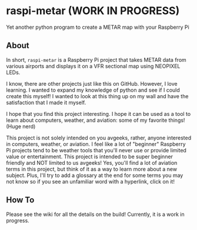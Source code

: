# raspi-metar (WORK IN PROGRESS)

Yet another python program to create a METAR map with your Raspberry Pi

## About
In short, `raspi-metar` is a Raspberry Pi project that takes METAR data from various airports and displays it on a VFR sectional map using NEOPIXEL LEDs.

I know, there are other projects just like this on GitHub. However, I love learning. I wanted to expand my knowledge of python and see if I could create this myself! I wanted to look at this thing up on my wall and have the satisfaction that I made it myself.

I hope that you find this project interesting. I hope it can be used as a tool to learn about computers, weather, and aviation: some of my favorite things! (Huge nerd)

This project is not solely intended on you avgeeks, rather, anyone interested in computers, weather, or aviation. I feel like a lot of "beginner" Raspberry Pi projects tend to be weather tools that you'll never use or provide limited value or entertainment. This project is intended to be super beginner friendly and NOT limited to us avgeeks! Yes, you'll find a lot of aviation terms in this project, but think of it as a way to learn more about a new subject. Plus, I'll try to add a glossary at the end for some terms you may not know so if you see an unfamiliar word with a hyperlink, click on it!

## How To

Please see the wiki for all the details on the build! Currently, it is a work in progress.

<!-- ## Things You'll Need
You're gonna need a couple of things to complete this project. Do note, for this project, I have elected to follow the policy of "go big or go home" so I am using a VFR sectional map of the ENTIRE United States measuring 3.5x5ft! You can easily use a smaller map, or even use regional maps!

- Raspberry Pi (any newish model should work)
- VFR Sectional Map
- Poster board
- WS2811 addressable LED modules (amount is up to you)
- Power supply for LEDs
- Spray adhesive
- Drill
- An internet connection
- A desire to learn
## Seting Up Your Project

### Dependenies

There are a few python dependencies you need to install

  

-  `pip3 install avwx`

-  `pip3 install adafruit-circuitpython-neopixel`

  

### setup.py

`setup.py` is a tool that automates project configuration. You will need to run this BEFORE you begin your project. Here you will be able to assign LEDs to specific airports, change colors, refresh rates, etc.

### Manual Configuration
Inside the `raspi-metar` directory, you'll find a file named `raspi-metar.conf`. Use your favorite text editor to open it if you want to edit it manually.

Below is an example of what the file looks like:
```
[settings]
refresh_rate = 1800
show_lightning = yes
brightness = 10

[colors]
vfr = (0, 255, 0)
ifr = (255, 0, 0)
lifr = (255, 0, 255)
mvfr = (0, 0, 255)

[airports]
1 = KCEU
2 = KGMU
3 = KSPA
4 = KAND
```
  - SETTINGS
	  - refresh_rate
		  - A whole number greater than one which represents how often data will be updated in SECONDS.
	- show_lightning
		- yes/no if you want LEDs to flash when airport is reporting lighting in vicnity
	- brightness
		- A whole number 1-100 determining how bright you want your LEDs to shine
- COLORS
	- RGB values for the different flight conditions
- AIRPORTS
	- Set a whole number = to ICAO ident. The number represents LED index and obviously the ICAO index represents the airport its assigned to.
	- These do not need to be in order, but must follow this convention.

### Assigning Airports to LEDs

Once you have started `setup.py`, you will be asked to enter a command. To add airports all at once, type `add all`.

You will be asked for the [ICAO](#icao) identifier for the airport you want to add and the LED position you want to assign it to.

  

**Note:** Becuase [METAR](#metar) information is availible for airports in countries other than the US, you *must* add the country code prefix to the [ICAO](#icao) ident. For example, Los Angeles International Airport is commonly referred to in the US as LAX. However, you must enter KLAX for the program to recognize it.

  

#### Example:

Below is a terminal excerpt if you wantted to assign Greenville Spartanburg International Airport to LED 15:

  

```

Welcome to Setup Wizard

Enter a command to get started: add all

Assign ICAO idents to LED position. For example, when asked you would pas 'KJFK' and '10' if you wanted to assign John F. Kennedy International Airport to use LED 10.

When finished, pass done

Enter ICAO ident (Kxxx): KGSP

LED position: 15

[SUCCESS]: Assigned Greenville Spartanburg International Airport to LED at positon 15

Enter ICAO ident (Kxxx): done

[SUCCESS]: Saved airports to file.

```

## Glossary
Here is that glossary I was talking about. You can find definitions and explanations about some of the vocabulary used in this project.

#### ICAO
The ICAO, or [International Civil Aviation Organization](https://en.wikipedia.org/wiki/International_Civil_Aviation_Organization), is a United Nations agency tasked with controlling and creating international aviation regulations and guidelines.

#### METAR
What the heck is METAR? That is a great question! METAR stands for METerological Aerodome Report. Essentially, it a weather report in a very specific format that pilots use. Most "towered" airports, meaning one with an Air Traffic Control tower, will issue these METAR reports every hour, or when conditions change enough to warrant.

When a pilot decides they want to take off or land, it is crucial for them to get the latest METAR report so they can know what the runway conditions are going to be like. 

##### So what does a METAR look like?
Here is an example METAR report from a local airport:
`KGMU 052153Z 22009KT 10SM SCT032 29/21 A2990 RMK AO2 LTG DSNT N SLP113 T02890211`

Don't know whats going on? Yeah, I don't really either! If you want more info on METARs and how to read them, check out the [Wikipedia page](https://en.wikipedia.org/wiki/METAR)! -->